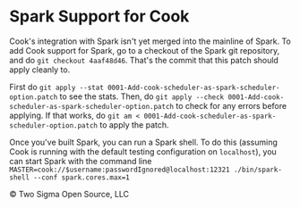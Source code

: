 # Spark Support for Cook

Cook's integration with Spark isn't yet merged into the mainline of Spark.
To add Cook support for Spark, go to a checkout of the Spark git repository, and do `git checkout 4aaf48d46`.
That's the commit that this patch should apply cleanly to.

First do `git apply --stat 0001-Add-cook-scheduler-as-spark-scheduler-option.patch` to see the stats.
Then, do `git apply --check 0001-Add-cook-scheduler-as-spark-scheduler-option.patch` to check for any errors before applying.
If that works, do `git am < 0001-Add-cook-scheduler-as-spark-scheduler-option.patch` to apply the patch.

Once you've built Spark, you can run a Spark shell.
To do this (assuming Cook is running with the default testing configuration on `localhost`), you can start Spark with the command line `MASTER=cook://$username:passwordIgnored@localhost:12321 ./bin/spark-shell --conf spark.cores.max=1`

© Two Sigma Open Source, LLC
